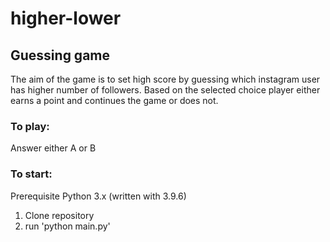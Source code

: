 # higher-lower
## Guessing game
The aim of the game is to set high score by guessing which instagram user has higher number of followers.
Based on the selected choice player either earns a point and continues the game or does not. 

### To play:
Answer either A or B

### To start:
Prerequisite Python 3.x (written with 3.9.6)
1. Clone repository
2. run 'python main.py'
